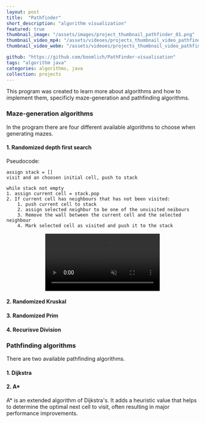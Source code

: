 ```yaml
---
layout: post
title:  "Pathfinder"
short_description: "algorithm visualization"
featured: true
thumbnail_image: "/assets/images/project_thumbnail_pathfinder_01.png"
thumbnail_video_mp4: "/assets/videoes/projects_thumbnail_video_pathfinder_01.mp4"
thumbnail_video_webm: "/assets/videoes/projects_thumbnail_video_pathfinder_01.webm"

github: "https://github.com/boomlich/PathFinder-visualisation"
tags: "algorithm java"
categories: algorithms, java
collection: projects
---
```


This program was created to learn more about algorithms and how to implement them, specificly maze-generation and pathfinding algorithms.

### Maze-generation algorithms
In the program there are four different available algorithms to choose when generating mazes.

#### 1. Randomized depth first search


Pseudocode:
```
assign stack = []
visit and an choosen initial cell, push to stack

while stack not empty
1. assign current cell = stack.pop
2. If current cell has neighbours that has not been visited:
    1. push current cell to stack
    2. assign selected neighbur to be one of the unvisited neibours
    3. Remove the wall between the current cell and the selected neighbour
    4. Mark selected cell as visited and push it to the stack
```
<center>
    <video class="in-article-video" autoplay muted loop>
        <source src="/assets/videoes/articles/project_article_pathfinder_DFS_01.mp4" type="video/mp4">
        <source src="/assets/videoes/articles/project_article_pathfinder_DFS_01.webm" type="video/webm">
    </video>
</center>

#### 2. Randomized Kruskal
#### 3. Randomized Prim
#### 4. Recurisve Division


### Pathfinding algorithms

There are two available pathfinding algorithms.

#### 1. Dijkstra



#### 2. A*
A* is an extended algorithm of Dijkstra's. It adds a heuristic value that helps to determine
the optimal next cell to visit, often resulting in major performance improvements.